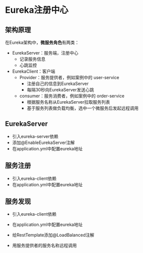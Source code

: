# Eureka注册中心

## 架构原理

在Eureka架构中，**微服务角色**有两类：

- EurekaServer：服务端，注册中心
  - 记录服务信息
  - 心跳监控
- EurekaClient：客户端
  - Provider：服务提供者，例如案例中的 user-service
    - 注册自己的信息到EurekaServer
    - 每隔30秒向EurekaServer发送心跳
  - consumer：服务消费者，例如案例中的 order-service
    - 根据服务名称从EurekaServer拉取服务列表
    - 基于服务列表做负载均衡，选中一个微服务后发起远程调用

## EurekaServer

- 引入eureka-server依赖
- 添加@EnableEurekaServer注解
- 在application.yml中配置eureka地址

## 服务注册

- 引入eureka-client依赖
- 在application.yml中配置eureka地址

## 服务发现

- 引入eureka-client依赖

- 在application.yml中配置eureka地址
- 给RestTemplate添加@LoadBalanced注解
- 用服务提供者的服务名称远程调用